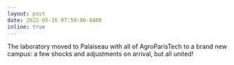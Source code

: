 ```yaml
---
layout: post
date: 2022-05-16 07:59:00-0400
inline: true
---
```


The laboratory moved to Palaiseau with all of AgroParisTech to a brand new campus: a few shocks and adjustments on arrival, but all united!
